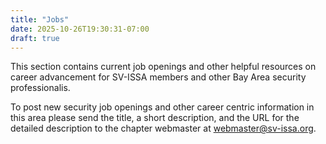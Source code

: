 ```yaml
---
title: "Jobs"
date: 2025-10-26T19:30:31-07:00
draft: true
---
```


This section contains current job openings and other helpful resources on career advancement for SV-ISSA members and other Bay Area security professionalis.

To post new security job openings and other career centric information in this area please send the title, a short description, and the URL for the detailed description to the chapter webmaster at webmaster@sv-issa.org.